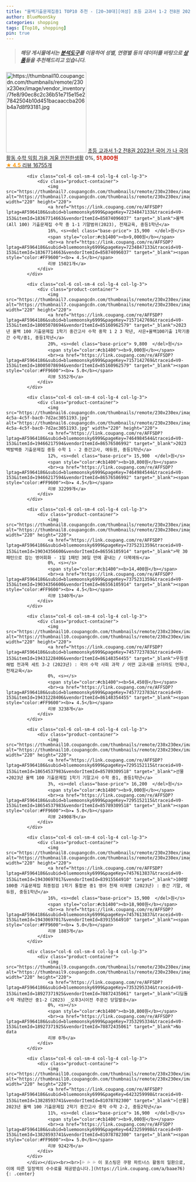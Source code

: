 ```yaml
---
title: "올백기출문제집중1 TOP10 추천 - [20~30대][여성] 초등 교과서 1-2 전8권 2023년 국어 가 나 국어활동 수학 익힘 가을 겨울 안전한생활"
author: BlueMoonSky
categories: shopping
tags: [Top10, shopping]
pin: true
---
```


> ##### 해당 게시물에서는 [**분석도구**](https://itemscout.io/)를 이용하여 **성별**, **연령별** 등의 데이터를 바탕으로 [**상품**](https://link.coupang.com/a/baae76)들을 추천해드리고 있습니다.
<div class="container"><div class="row">
            <div class="col-6 col-sm-4 col-lg-4 col-lg-3">
                <div class="product-container">
                    <img src="https://thumbnail10.coupangcdn.com/thumbnails/remote/230x230ex/image/vendor_inventory/7fe8/90ec8c2c36b51e715e15e27842504b10d451bacaaccba206b4a7d8f93181.jpg" alt="https://thumbnail10.coupangcdn.com/thumbnails/remote/230x230ex/image/vendor_inventory/7fe8/90ec8c2c36b51e715e15e27842504b10d451bacaaccba206b4a7d8f93181.jpg" width="220" height="220">
                    <a href="https://link.coupang.com/re/AFFSDP?lptag=AF5964186&subid=bluemoonsky6999&pageKey=7526878818&traceid=V0-153&itemId=19753637523&vendorItemId=86857102313" target="_blank">초등 교과서 1-2 전8권 2023년 국어 가 나 국어활동 수학 익힘 가을 겨울 안전한생활</a>
                    0%, <s></s> 
                    <span style="color:#cb1400"><b>51,800원</b></span>
                    <br><a href="https://link.coupang.com/re/AFFSDP?lptag=AF5964186&subid=bluemoonsky6999&pageKey=7526878818&traceid=V0-153&itemId=19753637523&vendorItemId=86857102313" target="_blank"><span style="color:#FF9600"><b>★ 4.5</b></span>
                    리뷰 16755개</a>
                </div>
            </div>
            
            <div class="col-6 col-sm-4 col-lg-4 col-lg-3">
                <div class="product-container">
                    <img src="https://thumbnail7.coupangcdn.com/thumbnails/remote/230x230ex/image/vendor_inventory/e5aa/44355d2777f2fc6a9c03bc9b890e30f4272094dd998a9dce1d10f9f8575d.jpg" alt="https://thumbnail7.coupangcdn.com/thumbnails/remote/230x230ex/image/vendor_inventory/e5aa/44355d2777f2fc6a9c03bc9b890e30f4272094dd998a9dce1d10f9f8575d.jpg" width="220" height="220">
                    <a href="https://link.coupang.com/re/AFFSDP?lptag=AF5964186&subid=bluemoonsky6999&pageKey=7234847133&traceid=V0-153&itemId=18367714663&vendorItemId=85874096037" target="_blank">올백(All 100) 기출문제집 수학 중 1-1 기말범위(2023), 천재교육, 중등1학년</a>
                    16%, <s><del class="base-price"> 15,900  </del>원</s> 
                    <span style="color:#cb1400"><b>9,000원</b></span>
                    <br><a href="https://link.coupang.com/re/AFFSDP?lptag=AF5964186&subid=bluemoonsky6999&pageKey=7234847133&traceid=V0-153&itemId=18367714663&vendorItemId=85874096037" target="_blank"><span style="color:#FF9600"><b>★ 4.5</b></span>
                    리뷰 15021개</a>
                </div>
            </div>
            
            <div class="col-6 col-sm-4 col-lg-4 col-lg-3">
                <div class="product-container">
                    <img src="https://thumbnail7.coupangcdn.com/thumbnails/remote/230x230ex/image/vendor_inventory/838e/5426fa0cc9a858121a5f908f0ea4279f00e1f567005c46e95057bd125db2.jpg" alt="https://thumbnail7.coupangcdn.com/thumbnails/remote/230x230ex/image/vendor_inventory/838e/5426fa0cc9a858121a5f908f0ea4279f00e1f567005c46e95057bd125db2.jpg" width="220" height="220">
                    <a href="https://link.coupang.com/re/AFFSDP?lptag=AF5964186&subid=bluemoonsky6999&pageKey=7157142769&traceid=V0-153&itemId=18005078694&vendorItemId=85160962579" target="_blank">2023년 올백 100 기출문제집 1학기 중간고사 수학 중학 1 2 3 학년, 사은+올백100기출 1학기중간 수학/중1, 중등1학년</a>
                    20%, <s><del class="base-price"> 9,800  </del>원</s> 
                    <span style="color:#cb1400"><b>9,000원</b></span>
                    <br><a href="https://link.coupang.com/re/AFFSDP?lptag=AF5964186&subid=bluemoonsky6999&pageKey=7157142769&traceid=V0-153&itemId=18005078694&vendorItemId=85160962579" target="_blank"><span style="color:#FF9600"><b>★ 5.0</b></span>
                    리뷰 5352개</a>
                </div>
            </div>
            
            <div class="col-6 col-sm-4 col-lg-4 col-lg-3">
                <div class="product-container">
                    <img src="https://thumbnail6.coupangcdn.com/thumbnails/remote/230x230ex/image/retail/images/2023/07/14/10/7/8ed98397-4c5a-4c5f-bac0-7d2ac3051193.jpg" alt="https://thumbnail6.coupangcdn.com/thumbnails/remote/230x230ex/image/retail/images/2023/07/14/10/7/8ed98397-4c5a-4c5f-bac0-7d2ac3051193.jpg" width="220" height="220">
                    <a href="https://link.coupang.com/re/AFFSDP?lptag=AF5964186&subid=bluemoonsky6999&pageKey=7464984544&traceid=V0-153&itemId=19466217594&vendorItemId=86576586992" target="_blank">2023 백발백중 기출문제집 중등 수학 1 - 2 중간고사, 에듀원, 중등1학년</a>
                    12%, <s><del class="base-price"> 15,900  </del>원</s> 
                    <span style="color:#cb1400"><b>10,800원</b></span>
                    <br><a href="https://link.coupang.com/re/AFFSDP?lptag=AF5964186&subid=bluemoonsky6999&pageKey=7464984544&traceid=V0-153&itemId=19466217594&vendorItemId=86576586992" target="_blank"><span style="color:#FF9600"><b>★ 4.5</b></span>
                    리뷰 32299개</a>
                </div>
            </div>
            
            <div class="col-6 col-sm-4 col-lg-4 col-lg-3">
                <div class="product-container">
                    <img src="https://thumbnail8.coupangcdn.com/thumbnails/remote/230x230ex/image/vendor_inventory/a28b/ee920cc3bcb04725d899012496c2dd4af6cfb5ac45ded59186dd86ddbe77.png" alt="https://thumbnail8.coupangcdn.com/thumbnails/remote/230x230ex/image/vendor_inventory/a28b/ee920cc3bcb04725d899012496c2dd4af6cfb5ac45ded59186dd86ddbe77.png" width="220" height="220">
                    <a href="https://link.coupang.com/re/AFFSDP?lptag=AF5964186&subid=bluemoonsky6999&pageKey=7375231359&traceid=V0-153&itemId=19034356600&vendorItemId=86556105914" target="_blank">딱 30패턴으로 잡는 영어회화 - 1일 1패턴 30일 만에 끝내는 / 더북에듀</a>
                    0%, <s></s> 
                    <span style="color:#cb1400"><b>14,400원</b></span>
                    <br><a href="https://link.coupang.com/re/AFFSDP?lptag=AF5964186&subid=bluemoonsky6999&pageKey=7375231359&traceid=V0-153&itemId=19034356600&vendorItemId=86556105914" target="_blank"><span style="color:#FF9600"><b>★ 4.5</b></span>
                    리뷰 1340개</a>
                </div>
            </div>
            
            <div class="col-6 col-sm-4 col-lg-4 col-lg-3">
                <div class="product-container">
                    <img src="https://thumbnail10.coupangcdn.com/thumbnails/remote/230x230ex/image/vendor_inventory/fb2b/6ab664a658d5a8a0336f323aaf2b893dc2c74ff29bfe342afc15053803ee.jpg" alt="https://thumbnail10.coupangcdn.com/thumbnails/remote/230x230ex/image/vendor_inventory/fb2b/6ab664a658d5a8a0336f323aaf2b893dc2c74ff29bfe342afc15053803ee.jpg" width="220" height="220">
                    <a href="https://link.coupang.com/re/AFFSDP?lptag=AF5964186&subid=bluemoonsky6999&pageKey=7457723783&traceid=V0-153&itemId=19431228406&vendorItemId=86148354455" target="_blank">우등생 해법 전과목 세트 3-2 (2023년) : 국어 수학 사회 과학 / 어떤 교과서를 쓰더라도 언제나, 천재교육</a>
                    0%, <s></s> 
                    <span style="color:#cb1400"><b>54,450원</b></span>
                    <br><a href="https://link.coupang.com/re/AFFSDP?lptag=AF5964186&subid=bluemoonsky6999&pageKey=7457723783&traceid=V0-153&itemId=19431228406&vendorItemId=86148354455" target="_blank"><span style="color:#FF9600"><b>★ 4.5</b></span>
                    리뷰 3238개</a>
                </div>
            </div>
            
            <div class="col-6 col-sm-4 col-lg-4 col-lg-3">
                <div class="product-container">
                    <img src="https://thumbnail10.coupangcdn.com/thumbnails/remote/230x230ex/image/vendor_inventory/750e/7593c2b791aa5f59a3a6c7c4071e9340a7b19f2a56a79e427544682508ab.jpg" alt="https://thumbnail10.coupangcdn.com/thumbnails/remote/230x230ex/image/vendor_inventory/750e/7593c2b791aa5f59a3a6c7c4071e9340a7b19f2a56a79e427544682508ab.jpg" width="220" height="220">
                    <a href="https://link.coupang.com/re/AFFSDP?lptag=AF5964186&subid=bluemoonsky6999&pageKey=7295152115&traceid=V0-153&itemId=18654537983&vendorItemId=85789309518" target="_blank">선물+2023년 올백 100 기출문제집 1학기 기말고사 수학 중1, 중등1학년</a>
                    3%, <s><del class="base-price"> 16,200  </del>원</s> 
                    <span style="color:#cb1400"><b>9,000원</b></span>
                    <br><a href="https://link.coupang.com/re/AFFSDP?lptag=AF5964186&subid=bluemoonsky6999&pageKey=7295152115&traceid=V0-153&itemId=18654537983&vendorItemId=85789309518" target="_blank"><span style="color:#FF9600"><b>★ 5.0</b></span>
                    리뷰 24908개</a>
                </div>
            </div>
            
            <div class="col-6 col-sm-4 col-lg-4 col-lg-3">
                <div class="product-container">
                    <img src="https://thumbnail8.coupangcdn.com/thumbnails/remote/230x230ex/image/vendor_inventory/18af/63163fe273b0c248524a5092c0945a648cc142790292fc8efb770dd2dc8f.png" alt="https://thumbnail8.coupangcdn.com/thumbnails/remote/230x230ex/image/vendor_inventory/18af/63163fe273b0c248524a5092c0945a648cc142790292fc8efb770dd2dc8f.png" width="220" height="220">
                    <a href="https://link.coupang.com/re/AFFSDP?lptag=AF5964186&subid=bluemoonsky6999&pageKey=7457613837&traceid=V0-153&itemId=19430697017&vendorItemId=83915564910" target="_blank">100발 100중 기출문제집 최종점검 1학기 통합본 중1 영어 천재 이재영 (2023년) : 중간 기말, 에듀원, 중등1학년</a>
                    16%, <s><del class="base-price"> 15,900  </del>원</s> 
                    <span style="color:#cb1400"><b>18,900원</b></span>
                    <br><a href="https://link.coupang.com/re/AFFSDP?lptag=AF5964186&subid=bluemoonsky6999&pageKey=7457613837&traceid=V0-153&itemId=19430697017&vendorItemId=83915564910" target="_blank"><span style="color:#FF9600"><b>★ 5.0</b></span>
                    리뷰 1803개</a>
                </div>
            </div>
            
            <div class="col-6 col-sm-4 col-lg-4 col-lg-3">
                <div class="product-container">
                    <img src="https://thumbnail9.coupangcdn.com/thumbnails/remote/230x230ex/image/vendor_inventory/ce0e/490a25f0a4bdb771e7a91b5eaaed0a65d2c87f64a28e56b16225fc68473f.jpg" alt="https://thumbnail9.coupangcdn.com/thumbnails/remote/230x230ex/image/vendor_inventory/ce0e/490a25f0a4bdb771e7a91b5eaaed0a65d2c87f64a28e56b16225fc68473f.jpg" width="220" height="220">
                    <a href="https://link.coupang.com/re/AFFSDP?lptag=AF5964186&subid=bluemoonsky6999&pageKey=7353295334&traceid=V0-153&itemId=18927371925&vendorItemId=78872435061" target="_blank">디딤돌수학 개념연산 중1-2 (2023) _오후3시이전 주문건 당일발송</a>
                    0%, <s></s> 
                    <span style="color:#cb1400"><b>10,800원</b></span>
                    <br><a href="https://link.coupang.com/re/AFFSDP?lptag=AF5964186&subid=bluemoonsky6999&pageKey=7353295334&traceid=V0-153&itemId=18927371925&vendorItemId=78872435061" target="_blank">No data
                    리뷰 0개</a>
                </div>
            </div>
            
            <div class="col-6 col-sm-4 col-lg-4 col-lg-3">
                <div class="product-container">
                    <img src="https://thumbnail10.coupangcdn.com/thumbnails/remote/230x230ex/image/vendor_inventory/97f8/08565b504f859dd3d5981952b2cfcf73d25a1a5f151f8354e5917896f25b.jpg" alt="https://thumbnail10.coupangcdn.com/thumbnails/remote/230x230ex/image/vendor_inventory/97f8/08565b504f859dd3d5981952b2cfcf73d25a1a5f151f8354e5917896f25b.jpg" width="220" height="220">
                    <a href="https://link.coupang.com/re/AFFSDP?lptag=AF5964186&subid=bluemoonsky6999&pageKey=6423259998&traceid=V0-153&itemId=13828593741&vendorItemId=81078782300" target="_blank">[선물] 2023년 올백 100 기출문제집 2학기 중간고사 중학 수학 2-2, 중등2학년</a>
                    11%, <s><del class="base-price"> 16,900  </del>원</s> 
                    <span style="color:#cb1400"><b>9,000원</b></span>
                    <br><a href="https://link.coupang.com/re/AFFSDP?lptag=AF5964186&subid=bluemoonsky6999&pageKey=6423259998&traceid=V0-153&itemId=13828593741&vendorItemId=81078782300" target="_blank"><span style="color:#FF9600"><b>★ 5.0</b></span>
                    리뷰 9242개</a>
                </div>
            </div>
            </div></div><br><br>[💦 💦 💦 이 포스팅은 쿠팡 파트너스 활동의 일환으로, 이에 따른 일정액의 수수료를 제공받습니다.](https://link.coupang.com/a/baae76){: .center}